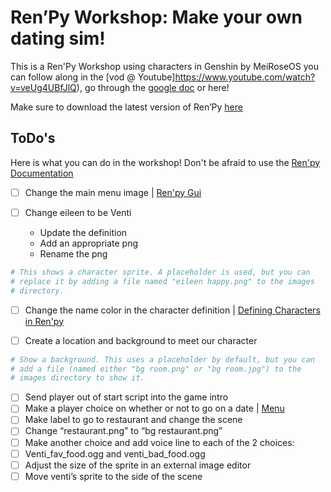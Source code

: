 # Ren’Py Workshop: Make your own dating sim!

This is a Ren'Py Workshop using characters in Genshin by MeiRoseOS you can follow along in the [vod @ Youtube]https://www.youtube.com/watch?v=veUg4UBfJlQ), go through the [google doc](https://docs.google.com/document/d/11baA-8U-TCV3qhT9IB70VNn78D70ENg47ZC4dEfQRSA/edit) or here!

Make sure to download the latest version of Ren’Py [here](https://www.renpy.org/latest.html)

## ToDo's

Here is what you can do in the workshop! Don't be afraid to use the [Ren'py Documentation](https://www.renpy.org/doc/html/)

- [ ] Change the main menu image |  [Ren'py Gui](https://www.renpy.org/doc/html/gui.html)

- [ ] Change eileen to be Venti
  - Update the definition
  - Add an appropriate png
  - Rename the png

```py
# This shows a character sprite. A placeholder is used, but you can
# replace it by adding a file named "eileen happy.png" to the images
# directory.
```

- [ ] Change the name color in the character definition | [Defining Characters in Ren'py](https://www.renpy.org/wiki/renpy/doc/tutorials/Defining_Characters)

- [ ] Create a location and background to meet our character

```py
# Show a background. This uses a placeholder by default, but you can
# add a file (named either "bg room.png" or "bg room.jpg") to the
# images directory to show it.
```

- [ ] Send player out of start script into the game intro
- [ ] Make a player choice on whether or not to go on a date | [Menu](https://www.renpy.org/doc/html/menus.html)
- [ ] Make label to go to restaurant and change the scene
- [ ] Change “restaurant.png” to “bg restaurant.png”
- [ ] Make another choice and add voice line to each of the 2 choices:
- [ ] Venti_fav_food.ogg and venti_bad_food.ogg
- [ ] Adjust the size of the sprite in an external image editor
- [ ] Move venti’s sprite to the side of the scene
